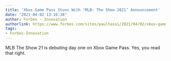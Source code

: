 ```yaml
---
title: 'Xbox Game Pass Stuns With ‘MLB: The Show 2021’ Announcement'
date: "2021-04-02 13:16:38"
author: Forbes - Innovation
authorlink: https://www.forbes.com/sites/paultassi/2021/04/02/xbox-game-pass-stuns-with-mlb-the-show-2021-announcement/
tags:
- Forbes-Innovation
---
```

MLB The Show 21 is debuting day one on Xbox Game Pass. Yes, you read that right.